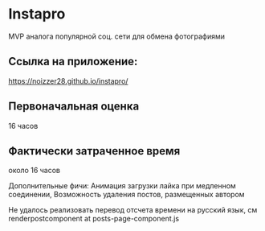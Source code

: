 # Instapro

MVP аналога популярной соц. сети для обмена фотографиями

## Ссылка на приложение:

https://noizzer28.github.io/instapro/

## Первоначальная оценка

16 часов

## Фактически затраченное время

около 16 часов


Дополнительные фичи:
Анимация загрузки лайка при медленном соединении,
Возможность удаления постов, размещенных автором    

Не удалось реализовать перевод отсчета времени на русский язык, см renderpostcomponent at posts-page-component.js
